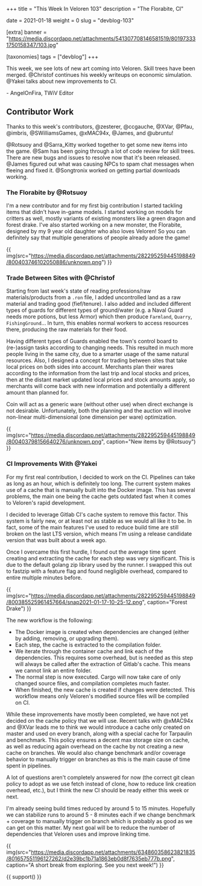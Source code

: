 +++
title = "This Week In Veloren 103"
description = "The Florabite, CI"

date = 2021-01-18
weight = 0
slug = "devblog-103"

[extra]
banner = "https://media.discordapp.net/attachments/541307708146581519/801973331750158347/103.jpg"

[taxonomies]
tags = ["devblog"]
+++

This week, we see lots of new art coming into Veloren. Skill trees have been
merged. @Christof continues his weekly writeups on economic simulation. @Yakei
talks about new improvements to CI.

\- AngelOnFira, TWiV Editor

## Contributor Work

Thanks to this week's contributors, @zesterer, @ccgauche, @XVar, @Pfau, @imbris,
@SWilliamsGames, @xMAC94x, @James, and @ubruntu!

@Rotsuoy and @Sarra_Kitty worked together to get some new items into the game.
@Sam has been going through a lot of code review for skill trees. There are new
bugs and issues to resolve now that it's been released. @James figured out what
was causing NPCs to spam chat messages when fleeing and fixed it. @Songtronix
worked on getting partial downloads working.

### The Florabite by @Rotsuoy

I'm a new contributor and for my first big contribution I started tackling items
that didn't have in-game models. I started working on models for critters as
well, mostly variants of existing monsters like a green dragon and forest drake.
I've also started working on a new monster, the Florabite, designed by my 9 year
old daughter who also loves Veloren! So you can definitely say that multiple
generations of people already adore the game!

{{
    img(src="https://media.discordapp.net/attachments/282295259445198849/800403746102050886/unknown.png")
}}

### Trade Between Sites with @Christof

Starting from last week's state of reading professions/raw materials/products
from a `.ron` file, I added uncontrolled land as a raw material and trading good
(fief/tenure). I also added and included different types of guards for different
types of ground/water (e.g. a Naval Guard needs more potions, but less Armor)
which then produce `Farmland`, `Quarry`, `FishingGround`... In turn, this
enables normal workers to access resources there, producing the raw materials
for their food.

Having different types of Guards enabled the town's control board to (re-)assign
tasks according to changing needs. This resulted in much more people living in
the same city, due to a smarter usage of the same natural resources. Also, I
designed a concept for trading between sites that take local prices on both
sides into account. Merchants plan their wares according to the information from
the last trip and local stocks and prices, then at the distant market updated
local prices and stock amounts apply, so merchants will come back with new
information and potentially a different amount than planned for.

Coin will act as a generic ware (without other use) when direct exchange is not
desirable. Unfortunately, both the planning and the auction will involve
non-linear multi-dimensional (one dimension per ware) optimization.

{{
    img(src="https://media.discordapp.net/attachments/282295259445198849/800403798156640276/unknown.png",
    caption="New items by @Rotsuoy")
}}

### CI Improvements With @Yakei

For my first real contribution, I decided to work on the CI. Pipelines can take
as long as an hour, which is definitely too long. The current system makes use
of a cache that is manually built into the Docker image. This has several
problems, the main one being the cache gets outdated fast when it comes to
Veloren's rapid development.

I decided to leverage Gitlab CI's cache system to remove this factor. This
system is fairly new, or at least not as stable as we would all like it to be.
In fact, some of the main features I've used to reduce build time are still
broken on the last LTS version, which means I'm using a release candidate
version that was built about a week ago.

Once I overcame this first hurdle, I found out the average time spent creating
and extracting the cache for each step was very significant. This is due to the
default golang zip library used by the runner. I swapped this out to fastzip
with a feature flag and found negligible overhead, compared to entire multiple
minutes before.

{{
    img(src="https://media.discordapp.net/attachments/282295259445198849/800385525961457664/snap2021-01-17-10-25-12.png",
    caption="Forest Drake")
}}

The new workflow is the following:

- The Docker image is created when dependencies are changed (either by adding,
  removing, or upgrading them).
- Each step, the cache is extracted to the compilation folder.
- We iterate through the container cache and link each of the dependencies. This
  requires some overhead, but is needed as this step will always be called after
  the extraction of Gitlab's cache. This means we cannot link an entire folder.
- The normal step is now executed. Cargo will now take care of only changed
  source files, and compilation completes much faster.
- When finished, the new cache is created if changes were detected. This
  workflow means only Veloren's modified source files will be compiled on CI.

While these improvements have mostly been completed, we have not yet decided on
the cache policy that we will use. Recent talks with @xMAC94x and @XVar leads me
to think we would introduce a cache only created on master and used on every
branch, along with a special cache for Tarpaulin and benchmark. This policy
ensures a decent max storage size on cache, as well as reducing again overhead
on the cache by not creating a new cache on branches. We would also change
benchmark and/or coverage behavior to manually trigger on branches as this is
the main cause of time spent in pipelines.

A lot of questions aren't completely answered for now (the correct git clean
policy to adopt as we use fetch instead of clone, how to reduce link creation
overhead, etc.), but I think the new CI should be ready either this week or
next.

I'm already seeing build times reduced by around 5 to 15 minutes. Hopefully we
can stabilize runs to around 5 - 8 minutes each if we change benchmark +
coverage to manually trigger on branch which is probably as good as we can get
on this matter. My next goal will be to reduce the number of dependencies that
Veloren uses and improve linking time.

{{
    img(src="https://media.discordapp.net/attachments/634860358623821835/801657551196127262/d2e39bc1b71a1863eb0d8f7635eb777b.png",
    caption="A short break from exploring. See you next week!")
}}

{{ support() }}
